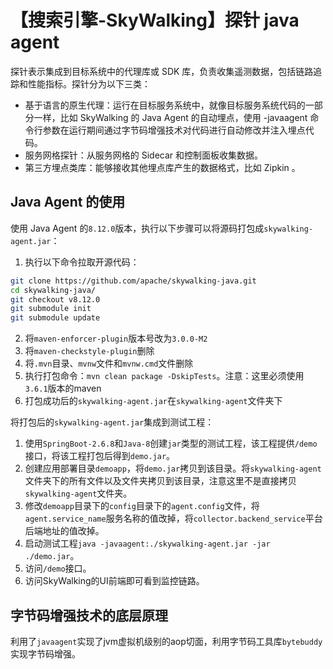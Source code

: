 # 【搜索引擎-SkyWalking】探针 java agent

探针表示集成到目标系统中的代理库或 SDK 库，负责收集遥测数据，包括链路追踪和性能指标。探针分为以下三类：
* 基于语言的原生代理：运行在目标服务系统中，就像目标服务系统代码的一部分一样，比如 SkyWalking 的 Java Agent 的自动埋点，使用 -javaagent 命令行参数在运行期间通过字节码增强技术对代码进行自动修改并注入埋点代码。
* 服务网格探针：从服务网格的 Sidecar 和控制面板收集数据。
* 第三方埋点类库：能够接收其他埋点库产生的数据格式，比如 Zipkin 。

## Java Agent 的使用
使用 Java Agent 的`8.12.0`版本，执行以下步骤可以将源码打包成`skywalking-agent.jar`：
1. 执行以下命令拉取开源代码：
```bash
git clone https://github.com/apache/skywalking-java.git
cd skywalking-java/
git checkout v8.12.0
git submodule init
git submodule update
```
2. 将`maven-enforcer-plugin`版本号改为`3.0.0-M2`
3. 将`maven-checkstyle-plugin`删除
4. 将`.mvn`目录、`mvnw`文件和`mvnw.cmd`文件删除
5. 执行打包命令：`mvn clean package -DskipTests`。注意：这里必须使用`3.6.1`版本的maven
6. 打包成功后的`skywalking-agent.jar`在`skywalking-agent`文件夹下

将打包后的`skywalking-agent.jar`集成到测试工程：
1. 使用`SpringBoot-2.6.8`和`Java-8`创建`jar`类型的测试工程，该工程提供`/demo`接口，将该工程打包后得到`demo.jar`。
2. 创建应用部署目录`demoapp`，将`demo.jar`拷贝到该目录。将`skywalking-agent`文件夹下的所有文件以及文件夹拷贝到该目录，注意这里不是直接拷贝`skywalking-agent`文件夹。
3. 修改`demoapp`目录下的`config`目录下的`agent.config`文件，将`agent.service_name`服务名称的值改掉，将`collector.backend_service`平台后端地址的值改掉。
4. 启动测试工程`java -javaagent:./skywalking-agent.jar -jar ./demo.jar`。
5. 访问`/demo`接口。
6. 访问SkyWalking的UI前端即可看到监控链路。

## 字节码增强技术的底层原理
利用了`javaagent`实现了jvm虚拟机级别的aop切面，利用字节码工具库`bytebuddy`实现字节码增强。